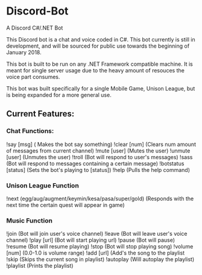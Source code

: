 # Discord-Bot
A Discord C#/.NET Bot 

This Discord bot is a chat and voice coded in C#. This bot currently is still in development, and will be sourced for public use towards the beginning of January 2018.

This bot is built to be run on any .NET Framework compatible machine. It is meant for single server usage due to the heavy amount of resouces the voice part consumes.

This bot was built specifically for a single Mobile Game, Unison League, but is being expanded for a more general use.


## Current Features:
### Chat Functions:
!say [msg] ( Makes the bot say something)
!clear [num] (Clears num amount of messages from current channel)
!mute [user] (Mutes the user)
!unmute [user] (Unmutes the user)
!troll (Bot will respond to user's messages)
!sass (Bot will respond to messages containing a certain message)
!botstatus [status] (Sets the bot's playing to [status])
!help (Pulls the help command)

### Unison League Function
!next (egg/aug/augment/keymin/kesa/pasa/super/gold) (Responds with the next time the certain quest will appear in game)

### Music Function
!join (Bot will join user's voice channel)
!leave (Bot will leave user's voice channel)
!play [url] (Bot will start playing url)
!pause (Bot will pause)
!resume (Bot will resume playing)
!stop (Bot will stop playing song)
!volume [num] (0.0-1.0 is volume range)
!add [url] (Add's the song to the playlist
!skip (Skips the current song in playlist)
!autoplay (Will autoplay the playlist)
!playlist (Prints the playlist)


